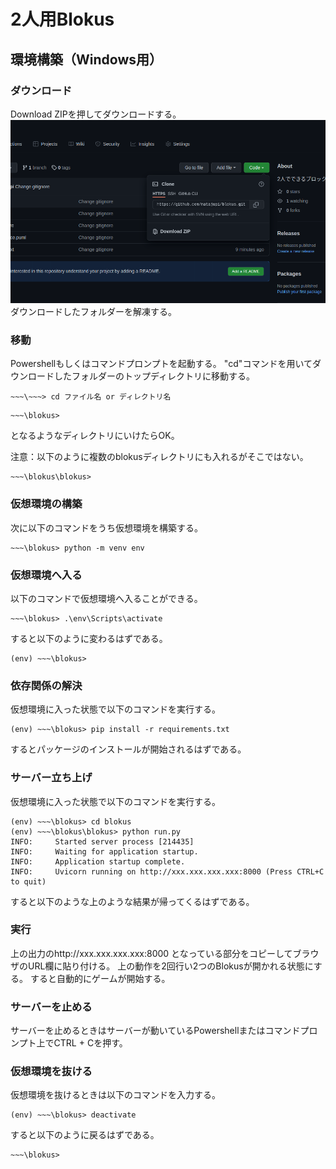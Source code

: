 # 2人用Blokus
## 環境構築（Windows用）
### ダウンロード
Download ZIPを押してダウンロードする。
![](docs/download.png)
ダウンロードしたフォルダーを解凍する。
### 移動
Powershellもしくはコマンドプロンプトを起動する。
"cd"コマンドを用いてダウンロードしたフォルダーのトップディレクトリに移動する。

```
~~~\~~~> cd ファイル名 or ディレクトリ名
```
```
~~~\blokus>
```
となるようなディレクトリにいけたらOK。

注意：以下のように複数のblokusディレクトリにも入れるがそこではない。
```
~~~\blokus\blokus>
```
### 仮想環境の構築
次に以下のコマンドをうち仮想環境を構築する。
```
~~~\blokus> python -m venv env
```
### 仮想環境へ入る
以下のコマンドで仮想環境へ入ることができる。
```
~~~\blokus> .\env\Scripts\activate
```
すると以下のように変わるはずである。
```
(env) ~~~\blokus>
```
### 依存関係の解決
仮想環境に入った状態で以下のコマンドを実行する。
```
(env) ~~~\blokus> pip install -r requirements.txt
```
するとパッケージのインストールが開始されるはずである。
### サーバー立ち上げ
仮想環境に入った状態で以下のコマンドを実行する。
```
(env) ~~~\blokus> cd blokus
(env) ~~~\blokus\blokus> python run.py
INFO:     Started server process [214435]
INFO:     Waiting for application startup.
INFO:     Application startup complete.
INFO:     Uvicorn running on http://xxx.xxx.xxx.xxx:8000 (Press CTRL+C to quit)
```
すると以下のような上のような結果が帰ってくるはずである。
### 実行
上の出力のhttp://xxx.xxx.xxx.xxx:8000 となっている部分をコピーしてブラウザのURL欄に貼り付ける。
上の動作を2回行い2つのBlokusが開かれる状態にする。
すると自動的にゲームが開始する。
### サーバーを止める
サーバーを止めるときはサーバーが動いているPowershellまたはコマンドプロンプト上でCTRL + Cを押す。
###  仮想環境を抜ける
仮想環境を抜けるときは以下のコマンドを入力する。
```
(env) ~~~\blokus> deactivate
```
すると以下のように戻るはずである。
```
~~~\blokus>
```